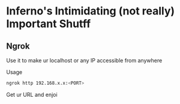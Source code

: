 # Inferno's Intimidating (not really) Important Shutff

## Ngrok
Use it to make ur localhost or any IP accessible from anywhere

Usage 

```bash
ngrok http 192.168.x.x:<PORT>
```
Get ur URL and enjoi
